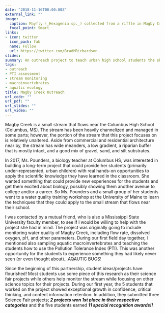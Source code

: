 ```yaml
---
date: "2018-11-16T00:00:00Z"
external_link: ""
image:
  caption: Mayfly (_Hexagenia sp._) collected from a riffle in Magby Creek, MS
  focal_point: Smart
links:
- icon: twitter
  icon_pack: fab
  name: Follow
  url: https://twitter.com/BradMRichardson
slides: 
summary: An outreach project to teach urban high school students the skills and importance of monitoring stream health using water quality and macroinvertebrate communities.
tags:
- outreach
- PTI assessment
- stream monitoring
- macroinvertebrates
- aquatic ecology
title: Magby Creek Outreach
url_code: ""
url_pdf: ""
url_slides: ""
url_video: ""
---
```


Magby Creek is a small stream that flows near the Columbus High School (Columbus, MS). The stream has been heavily channelized and managed in some parts; however, the portion of the stream that this project focuses on is relatively unaltered. Aside from commercial and residential architecture near by, the stream has wide meanders, a low gradient, a riparian buffer that is mostly intact, and a good mix of gravel, sand, and silt substrates.

In 2017, Ms. Pounders, a biology teacher at Columbus HS, was interested in building a long-term project that could provide her students (primarily under-represented, urban children) with real hands-on opportunities to apply the scientific knowledge they have learned in the classroom. She wanted something that could provide new experiences for the students and get them excited about biology, possibly showing them another avenue to college and/or a career. So Ms. Pounders and a small group of her students went to a water quality training workshop at the University of Maine to learn the techniques that they could apply to the small stream that flows near their school.

I was contacted by a mutual friend, who is also a Mississippi State University faculty member, to see if I would be willing to help with the project she had in mind. The project was originally going to include monitoring water quality of Magby Creek, including flow rate, dissolved oxygen, pH, and other parameters. During our first field day together, I mentioned also sampling aquatic macroinvertebrates and teaching the students how to use the Pollution Tolerance Index (PTI). This was another opportunity for the students to experience something they had likely never seen (or even thought about)...AQAUTIC BUGS!

Since the beginning of this partnership, student ideas/projects have flourished! Most students use some piece of this research as their science fair projects while others help monitor the stream while focusing on other science topics for their projects. During our first year, the 5 students that worked on the project showed exceptional growth in confidence, critical thinking, and content information retention. In addition, they submitted three Science Fair projects; **_2 projects won 1st place in their respective categories_** and the five students earned **_11 special recognition awards!!_**
